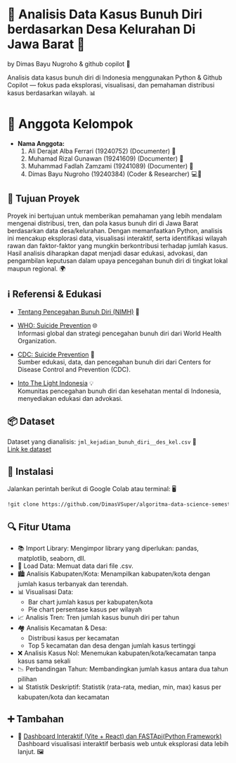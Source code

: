# 🧠 Analisis Data Kasus Bunuh Diri berdasarkan Desa Kelurahan Di Jawa Barat 🚩

by Dimas Bayu Nugroho & github copilot 🤖

Analisis data kasus bunuh diri di Indonesia menggunakan Python & Github Copilot — fokus pada eksplorasi, visualisasi, dan pemahaman distribusi kasus berdasarkan wilayah. 📊

# 👥 Anggota Kelompok

- **Nama Anggota:**
  1. Ali Derajat Alba Ferrari (19240752) (Documenter) 📝
  3. Muhamad Rizal Gunawan (19241609) (Documenter) 📝
  4. Muhammad Fadlah Zamzami (19241089) (Documenter) 📝
  5. Dimas Bayu Nugroho (19240384) (Coder & Researcher) 💻🔬

## 🎯 Tujuan Proyek  
Proyek ini bertujuan untuk memberikan pemahaman yang lebih mendalam mengenai distribusi, tren, dan pola kasus bunuh diri di Jawa Barat berdasarkan data desa/kelurahan. Dengan memanfaatkan Python, analisis ini mencakup eksplorasi data, visualisasi interaktif, serta identifikasi wilayah rawan dan faktor-faktor yang mungkin berkontribusi terhadap jumlah kasus. Hasil analisis diharapkan dapat menjadi dasar edukasi, advokasi, dan pengambilan keputusan dalam upaya pencegahan bunuh diri di tingkat lokal maupun regional. 🌍

## ℹ️ Referensi & Edukasi

- [Tentang Pencegahan Bunuh Diri (NIMH)](https://www.nimh.nih.gov/health/topics/suicide-prevention) 🧩

- [WHO: Suicide Prevention](https://www.who.int/health-topics/suicide#tab=tab_1) 🌐  
  Informasi global dan strategi pencegahan bunuh diri dari World Health Organization.

- [CDC: Suicide Prevention](https://www.cdc.gov/suicide/index.html) 🏥  
  Sumber edukasi, data, dan pencegahan bunuh diri dari Centers for Disease Control and Prevention (CDC).

- [Into The Light Indonesia](https://intothelightid.org/) 💡  
  Komunitas pencegahan bunuh diri dan kesehatan mental di Indonesia, menyediakan edukasi dan advokasi.

## 📦 Dataset

Dataset yang dianalisis: `jml_kejadian_bunuh_diri__des_kel.csv` 📄  
[Link ke dataset](https://katalog.satudata.go.id/pl/dataset/jumlah-kejadian-bunuh-diri-berdasarkan-desa-kelurahan-di-jawa-barat)

## 🚀 Instalasi

Jalankan perintah berikut di Google Colab atau terminal: 🖥️

```bash
!git clone https://github.com/DimasVSuper/algoritma-data-science-semester-1-project
```

## 🔍 Fitur Utama
- 📚 Import Library: Mengimpor library yang diperlukan: pandas, matplotlib, seaborn, dll.
- 📂 Load Data: Memuat data dari file .csv.
- 🏙️ Analisis Kabupaten/Kota: Menampilkan kabupaten/kota dengan jumlah kasus terbanyak dan terendah.
- 📊 Visualisasi Data:
  - Bar chart jumlah kasus per kabupaten/kota
  - Pie chart persentase kasus per wilayah
- 📈 Analisis Tren: Tren jumlah kasus bunuh diri per tahun
- 🏘️ Analisis Kecamatan & Desa:
  - Distribusi kasus per kecamatan
  - Top 5 kecamatan dan desa dengan jumlah kasus tertinggi
- ❌ Analisis Kasus Nol: Menemukan kabupaten/kota/kecamatan tanpa kasus sama sekali
- 📉 Perbandingan Tahun: Membandingkan jumlah kasus antara dua tahun pilihan
- 📊 Statistik Deskriptif: Statistik (rata-rata, median, min, max) kasus per kabupaten/kota dan kecamatan

## ➕ Tambahan

- 🔗 [Dashboard Interaktif (Vite + React) dan FASTApi(Python Framework)](https://github.com/DimasVSuper/dashboard-projek-algoritma-data-science)  
  Dashboard visualisasi interaktif berbasis web untuk eksplorasi data lebih lanjut. 🖼️
